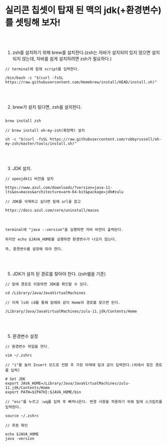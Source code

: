 # 실리콘 칩셋이 탑재 된 맥의 jdk(+환경변수)를 셋팅해 보자!

<br /><br />

1. zsh를 설치하기 위해 brew를 설치한다.(zsh는 자바가 설치되어 있지 않으면 설치되지 않는데, 자바를 쉽게 설치하려면 zsh가 필요하다.)

```
// terminal에 밑에 script를 입력한다.

/bin/bash -c "$(curl -fsSL https://raw.githubusercontent.com/Homebrew/install/HEAD/install.sh)"
```

<br /><br />

2. brew가 설치 됬다면, zsh를 설치한다.

```

brew install zsh

```

```
// brew install oh-my-zsh(확장팩) 설치

sh -c "$(curl -fsSL https://raw.githubusercontent.com/robbyrussell/oh-my-zsh/master/tools/install.sh)"
```

<br /><br />

3. JDK 설치.

```
// openjdk11 버전을 설치

https://www.azul.com/downloads/?version=java-11-lts&os=macos&architecture=arm-64-bit&package=jdk#zulu
```

```
// JDK를 삭제하고 싶다면 밑에 url을 참고

https://docs.azul.com/core/uninstall/macos
```

<br />

```
terminal에 "java --version"을 실행하면 자바 버전이 출력된다.

하지만 echo $JAVA_HOME를 실행하면 환경변수가 나오지 않는다.

즉, 환경변수를 설정해 줘야 한다.
```

<br /><br />

5. JDK가 설치 된 경로를 찾아야 한다. (zsh쉘을 기준)

```
// 밑에 경로로 이동하면 JDK를 확인할 수 있다.

cd /Library/Java/JavaVirtualMachines
```

```
// 이제 ls와 cd를 통해 밑에와 같이 Home의 경로를 찾으면 된다.

/Library/Java/JavaVirtualMachines/zulu-11.jdk/Contents/Home
```

<br /><br />

5. 환경변수 설정

```
// 환경변수 파일을 연다.

vim ~/.zshrc
```

```
// "i"를 눌러 Insert 모드로 전환 후 가장 아래에 밑과 같이 입력한다.(위에서 찾은 경로를 입력)

# Set JDK
export JAVA_HOME=/Library/Java/JavaVirtualMachines/zulu-11.jdk/Contents/Home
export PATH=${PATH}:$JAVA_HOME/bin
```

```
// "esc"를 누르고 :wq를 입력 후 빠져나온다. 변경 사항을 적용하기 위해 밑에 스크립트를 입력한다.

source ~/.zshrc
```

```
// 최종 확인

echo $JAVA_HOME
java -version
```
